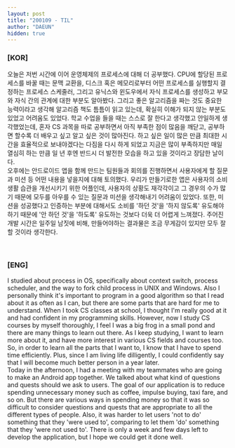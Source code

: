 ```yaml
---
layout: post
title: "200109 - TIL"
author: "DAEUN"
hidden: true
---
```


### [KOR]
오늘은 저번 시간에 이어 운영체제의 프로세스에 대해 더 공부했다. CPU에 할당된 프로세스를 바꿀 때는 문맥 교환을, 디스크 혹은 메모리로부터 어떤 프로세스를 실행할지 결정하는 프로세스 스케줄러, 그리고 유닉스와 윈도우에서 자식 프로세스를 생성하고 부모와 자식 간의 관계에 대한 부분도 알아봤다. 그리고 좋은 알고리즘을 짜는 것도 중요한 능력이라고 생각해 알고리즘 책도 틈틈이 읽고 있는데, 확실히 이해가 되지 않는 부분도 있었고 어려움도 있었다. 학교 수업을 들을 때는 스스로 잘 한다고 생각했고 안일하게 생각했었는데, 혼자 CS 과목을 따로 공부하면서 아직 부족한 점이 많음을 깨닫고, 공부하면 할수록 더 배우고 싶고 알고 싶은 것이 많아진다. 하고 싶은 일이 많은 만큼 최대한 시간을 효율적으로 보내야겠다는 다짐을 다시 하게 되었고 지금은 많이 부족하지만 매일 열심히 하는 만큼 일 년 후엔 반드시 더 발전한 모습을 하고 있을 것이라고 장담한 날이다.
<br>
오후에는 안드로이드 앱을 함께 만드는 팀원들과 회의를 진행하면서 사용자에게 할 질문과 미션 등 어떤 내용을 넣을지에 대해 토의했다. 우리가 만들기로한 앱은 사용자의 소비 생활 습관을 개선시키기 위한 어플인데, 사용자의 상황도 재각각이고 그 경우의 수가 많기 때문에 모두를 아우를 수 있는 질문과 미션을 생각해내기 어려움이 있었다. 또한, 미션을 성공했다고 인증하는 부분에 대해서도 소비를 '하던 것'을 '하지 않도록' 유도해야하기 때문에 '안 하던 것'을 '하도록' 유도하는 것보다 더욱 더 어렵게 느껴졌다. 주어진 개발 시간은 일주일 남짓에 비해, 만들어야하는 결과물은 조금 무게감이 있지만 모두 잘 할 것이라 생각한다.
<br><br><br>
### [ENG]
I studied about process in OS, specifically about context switch, process scheduler, and the way to fork child process in UNIX and Windows. Also I personally think it's important to program in a good algorithm so that I read about it as often as I can, but there are some parts that are hard for me to understand. When I took CS classes at school, I thought I'm really good at it and had confident in my programming skills. However, now I study CS courses by myself thoroughly, I feel I was a big frog in a small pond and there are many things to learn out there. As I keep studying, I want to learn more about it, and have more interest in various CS fields and courses too. So, in order to learn all the parts that I want to, I know that I have to spend time efficiently. Plus, since I am living life dilligently, I could confidently say that I will become much better person in a year later.
<br>
Today in the afternoon, I had a meeting with my teammates who are going to make an Android app together. We talked about what kind of questions and quests should we ask to users. The goal of our application is to reduce spending unnecessary money such as coffee, impulse buying, taxi fare, and so on. But there are various ways in spending money so that it was so difficult to consider questions and quests that are appropriate to all the different types of people. Also, it was harder to let users 'not to do' something that they 'were used to', comparing to let them 'do' something that they 'were not used to'. There is only a week and few days left to develop the application, but I hope we could get it done well.